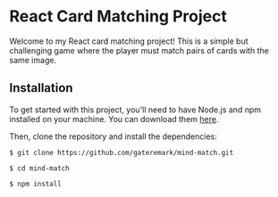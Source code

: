 # React Card Matching Project

Welcome to my React card matching project! This is a simple but challenging game where the player must match pairs of cards with the same image. 

## Installation

To get started with this project, you'll need to have Node.js and npm installed on your machine. You can download them [here](https://nodejs.org/en/download/).

Then, clone the repository and install the dependencies:

```
$ git clone https://github.com/gateremark/mind-match.git
```

```
$ cd mind-match
```

```
$ npm install
```
